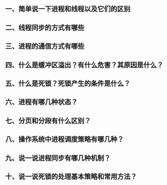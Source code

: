 ## 一、简单说一下进程和线程以及它们的区别

## 二、线程同步的方式有哪些

## 三、进程的通信方式有哪些

## 四、什么是缓冲区溢出？有什么危害？其原因是什么？

## 五、什么是死锁？死锁产生的条件是什么？

## 六、进程有哪几种状态？

## 七、分页和分段有什么区别？

## 八、操作系统中进程调度策略有哪几种？

## 九、说一说进程同步有哪几种机制？

## 十、说一说死锁的处理基本策略和常用方法？